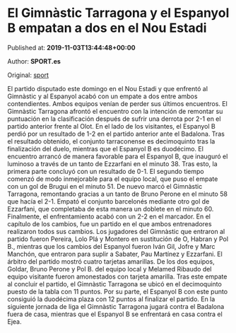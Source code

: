 
# El Gimnàstic Tarragona y el Espanyol B empatan a dos en el Nou Estadi

Published at: **2019-11-03T13:44:48+00:00**

Author: **SPORT.es**

Original: [sport](https://www.sport.es/es/noticias/segunda-division-b/el-gimnastic-tarragona-y-el-espanyol-b-empatan-a-dos-en-el-nou-estadi-7712628)

El partido disputado este domingo en el Nou Estadi y que enfrentó al Gimnàstic y al Espanyol acabó con un empate a dos entre ambos contendientes. Ambos equipos venían de perder sus últimos encuentros. El Gimnàstic Tarragona afrontó el encuentro con la intención de remontar su puntuación en la clasificación después de sufrir una derrota por 2-1 en el partido anterior frente al Olot. En el lado de los visitantes, el Espanyol B perdió por un resultado de 1-2 en el partido anterior ante el Badalona. Tras el resultado obtenido, el conjunto tarraconense es decimoquinto tras la finalización del duelo, mientras que el Espanyol B es duodécimo.
El encuentro arrancó de manera favorable para el Espanyol B, que inauguró el luminoso a través de un tanto de Ezzarfani en el minuto 38. Tras esto, la primera parte concluyó con un resultado de 0-1.
El segundo tiempo comenzó de modo inmejorable para el equipo local, que puso el empate con un gol de Brugui en el minuto 51. De nuevo marcó el Gimnàstic Tarragona, remontando gracias a un tanto de Bruno Perone en el minuto 58 que hacía el 2-1. Empató el conjunto barcelonés mediante otro gol de Ezzarfani, que completaba de esta manera un doblete en el minuto 60. Finalmente, el enfrentamiento acabó con un 2-2 en el marcador.
En el capítulo de los cambios, fue un partido en el que ambos entrenadores realizaron todos sus cambios. Los jugadores del Gimnàstic que entraron al partido fueron Pereira, Lolo Plá y Montero en sustitución de O, Habran y Pol B., mientras que los cambios del Espanyol fueron Iván Gil, Jofre y Marc Manchón, que entraron para suplir a Sabater, Pau Martínez y Ezzarfani.
El árbitro del partido mostró cuatro tarjetas amarillas. De los dos equipos, Goldar, Bruno Perone y Pol B. del equipo local y Melamed Ribaudo del equipo visitante fueron amonestados con tarjeta amarilla.
Tras este empate al concluir el partido, el Gimnàstic Tarragona se ubicó en el decimoquinto puesto de la tabla con 11 puntos. Por su parte, el Espanyol B con este punto consiguió la duodécima plaza con 12 puntos al finalizar el partido.
En la siguiente jornada de liga el Gimnàstic Tarragona jugará contra el Badalona fuera de casa, mientras que el Espanyol B se enfrentará en casa contra el Ejea.
